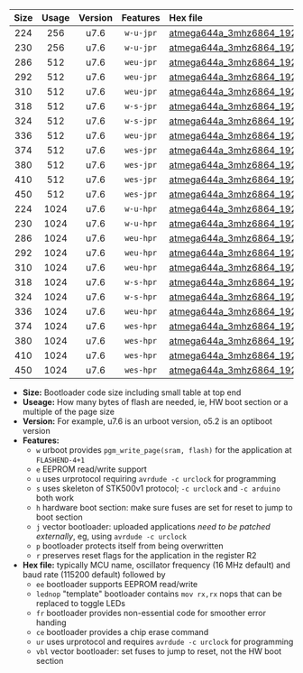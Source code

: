 |Size|Usage|Version|Features|Hex file|
|:-:|:-:|:-:|:-:|:--|
|224|256|u7.6|`w-u-jpr`|[atmega644a_3mhz6864_19200bps_ur_vbl.hex](https://raw.githubusercontent.com/stefanrueger/urboot/main/atmega644a_3mhz6864_19200bps_ur_vbl.hex)|
|230|256|u7.6|`w-u-jpr`|[atmega644a_3mhz6864_19200bps_lednop_ur_vbl.hex](https://raw.githubusercontent.com/stefanrueger/urboot/main/atmega644a_3mhz6864_19200bps_lednop_ur_vbl.hex)|
|286|512|u7.6|`weu-jpr`|[atmega644a_3mhz6864_19200bps_ee_ur_vbl.hex](https://raw.githubusercontent.com/stefanrueger/urboot/main/atmega644a_3mhz6864_19200bps_ee_ur_vbl.hex)|
|292|512|u7.6|`weu-jpr`|[atmega644a_3mhz6864_19200bps_ee_lednop_ur_vbl.hex](https://raw.githubusercontent.com/stefanrueger/urboot/main/atmega644a_3mhz6864_19200bps_ee_lednop_ur_vbl.hex)|
|310|512|u7.6|`weu-jpr`|[atmega644a_3mhz6864_19200bps_ee_lednop_fr_ur_vbl.hex](https://raw.githubusercontent.com/stefanrueger/urboot/main/atmega644a_3mhz6864_19200bps_ee_lednop_fr_ur_vbl.hex)|
|318|512|u7.6|`w-s-jpr`|[atmega644a_3mhz6864_19200bps_vbl.hex](https://raw.githubusercontent.com/stefanrueger/urboot/main/atmega644a_3mhz6864_19200bps_vbl.hex)|
|324|512|u7.6|`w-s-jpr`|[atmega644a_3mhz6864_19200bps_lednop_vbl.hex](https://raw.githubusercontent.com/stefanrueger/urboot/main/atmega644a_3mhz6864_19200bps_lednop_vbl.hex)|
|336|512|u7.6|`weu-jpr`|[atmega644a_3mhz6864_19200bps_ee_lednop_fr_ce_ur_vbl.hex](https://raw.githubusercontent.com/stefanrueger/urboot/main/atmega644a_3mhz6864_19200bps_ee_lednop_fr_ce_ur_vbl.hex)|
|374|512|u7.6|`wes-jpr`|[atmega644a_3mhz6864_19200bps_ee_vbl.hex](https://raw.githubusercontent.com/stefanrueger/urboot/main/atmega644a_3mhz6864_19200bps_ee_vbl.hex)|
|380|512|u7.6|`wes-jpr`|[atmega644a_3mhz6864_19200bps_ee_lednop_vbl.hex](https://raw.githubusercontent.com/stefanrueger/urboot/main/atmega644a_3mhz6864_19200bps_ee_lednop_vbl.hex)|
|410|512|u7.6|`wes-jpr`|[atmega644a_3mhz6864_19200bps_ee_lednop_fr_vbl.hex](https://raw.githubusercontent.com/stefanrueger/urboot/main/atmega644a_3mhz6864_19200bps_ee_lednop_fr_vbl.hex)|
|450|512|u7.6|`wes-jpr`|[atmega644a_3mhz6864_19200bps_ee_lednop_fr_ce_vbl.hex](https://raw.githubusercontent.com/stefanrueger/urboot/main/atmega644a_3mhz6864_19200bps_ee_lednop_fr_ce_vbl.hex)|
|224|1024|u7.6|`w-u-hpr`|[atmega644a_3mhz6864_19200bps_ur.hex](https://raw.githubusercontent.com/stefanrueger/urboot/main/atmega644a_3mhz6864_19200bps_ur.hex)|
|230|1024|u7.6|`w-u-hpr`|[atmega644a_3mhz6864_19200bps_lednop_ur.hex](https://raw.githubusercontent.com/stefanrueger/urboot/main/atmega644a_3mhz6864_19200bps_lednop_ur.hex)|
|286|1024|u7.6|`weu-hpr`|[atmega644a_3mhz6864_19200bps_ee_ur.hex](https://raw.githubusercontent.com/stefanrueger/urboot/main/atmega644a_3mhz6864_19200bps_ee_ur.hex)|
|292|1024|u7.6|`weu-hpr`|[atmega644a_3mhz6864_19200bps_ee_lednop_ur.hex](https://raw.githubusercontent.com/stefanrueger/urboot/main/atmega644a_3mhz6864_19200bps_ee_lednop_ur.hex)|
|310|1024|u7.6|`weu-hpr`|[atmega644a_3mhz6864_19200bps_ee_lednop_fr_ur.hex](https://raw.githubusercontent.com/stefanrueger/urboot/main/atmega644a_3mhz6864_19200bps_ee_lednop_fr_ur.hex)|
|318|1024|u7.6|`w-s-hpr`|[atmega644a_3mhz6864_19200bps.hex](https://raw.githubusercontent.com/stefanrueger/urboot/main/atmega644a_3mhz6864_19200bps.hex)|
|324|1024|u7.6|`w-s-hpr`|[atmega644a_3mhz6864_19200bps_lednop.hex](https://raw.githubusercontent.com/stefanrueger/urboot/main/atmega644a_3mhz6864_19200bps_lednop.hex)|
|336|1024|u7.6|`weu-hpr`|[atmega644a_3mhz6864_19200bps_ee_lednop_fr_ce_ur.hex](https://raw.githubusercontent.com/stefanrueger/urboot/main/atmega644a_3mhz6864_19200bps_ee_lednop_fr_ce_ur.hex)|
|374|1024|u7.6|`wes-hpr`|[atmega644a_3mhz6864_19200bps_ee.hex](https://raw.githubusercontent.com/stefanrueger/urboot/main/atmega644a_3mhz6864_19200bps_ee.hex)|
|380|1024|u7.6|`wes-hpr`|[atmega644a_3mhz6864_19200bps_ee_lednop.hex](https://raw.githubusercontent.com/stefanrueger/urboot/main/atmega644a_3mhz6864_19200bps_ee_lednop.hex)|
|410|1024|u7.6|`wes-hpr`|[atmega644a_3mhz6864_19200bps_ee_lednop_fr.hex](https://raw.githubusercontent.com/stefanrueger/urboot/main/atmega644a_3mhz6864_19200bps_ee_lednop_fr.hex)|
|450|1024|u7.6|`wes-hpr`|[atmega644a_3mhz6864_19200bps_ee_lednop_fr_ce.hex](https://raw.githubusercontent.com/stefanrueger/urboot/main/atmega644a_3mhz6864_19200bps_ee_lednop_fr_ce.hex)|

- **Size:** Bootloader code size including small table at top end
- **Useage:** How many bytes of flash are needed, ie, HW boot section or a multiple of the page size
- **Version:** For example, u7.6 is an urboot version, o5.2 is an optiboot version
- **Features:**
  + `w` urboot provides `pgm_write_page(sram, flash)` for the application at `FLASHEND-4+1`
  + `e` EEPROM read/write support
  + `u` uses urprotocol requiring `avrdude -c urclock` for programming
  + `s` uses skeleton of STK500v1 protocol; `-c urclock` and `-c arduino` both work
  + `h` hardware boot section: make sure fuses are set for reset to jump to boot section
  + `j` vector bootloader: uploaded applications *need to be patched externally*, eg, using `avrdude -c urclock`
  + `p` bootloader protects itself from being overwritten
  + `r` preserves reset flags for the application in the register R2
- **Hex file:** typically MCU name, oscillator frequency (16 MHz default) and baud rate (115200 default) followed by
  + `ee` bootloader supports EEPROM read/write
  + `lednop` "template" bootloader contains `mov rx,rx` nops that can be replaced to toggle LEDs
  + `fr` bootloader provides non-essential code for smoother error handing
  + `ce` bootloader provides a chip erase command
  + `ur` uses urprotocol and requires `avrdude -c urclock` for programming
  + `vbl` vector bootloader: set fuses to jump to reset, not the HW boot section
